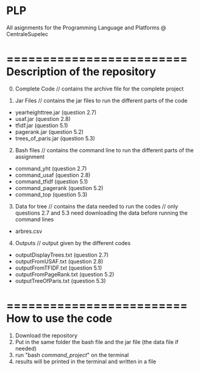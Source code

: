 # PLP
All asignments for the Programming Language and Platforms @ CentraleSupelec


=========================
Description of the repository
=========================

0. Complete Code
// contains the archive file for the complete project


1. Jar Files
// contains the jar files to run the different parts of the code

- yearheighttree.jar 	(question 2.7)
- usaf.jar 				(question 2.8)
- tfidf.jar 				(question 5.1)
- pagerank.jar 			(question 5.2)
- trees_of_paris.jar	(question 5.3)

2. Bash files
// contains the command line to run the different parts of the assignment

- command_yht 			(question 2.7)
- command_usaf 			(question 2.8)
- command_tfidf	 		(question 5.1)
- command_pagerank 	(question 5.2)
- command_top 			(question 5.3)

3. Data for tree 
// contains the data needed to run the codes 
// only questions 2.7 and 5.3 need downloading the data before running the command lines

- arbres.csv

4. Outputs
// output given by the different codes

- outputDisplayTrees.txt 			(question 2.7)
- outputFromUSAF.txt 			(question 2.8)
- outputFromTFIDF.txt	 		(question 5.1)
- outputFromPageRank.txt	 	(question 5.2)
- outputTreeOfParis.txt 			(question 5.3)


=========================
How to use the code
=========================

1. Download the repository
2. Put in the same folder the bash file and the jar file (the data file if needed)
3. run "bash *command_project*" on the terminal
4. results will be printed in the terminal and written in a file